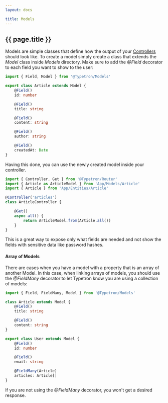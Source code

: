 ```yaml
---
layout: docs

title: Models
---
```


## {{ page.title }}

Models are simple classes that define how the output of your [Controllers](/docs/controllers) should look like. To
create a model simply create a class that extends the _Model_ class inside _Models_ directory. Make sure to add the
_@Field_ decorator to each field you want to show to the user:

```ts
import { Field, Model } from '@Typetron/Models'

export class Article extends Model {
    @Field()
    id: number

    @Field()
    title: string

    @Field()
    content: string

    @Field()
    author: string

    @Field()
    createdAt: Date
}

```

Having this done, you can use the newly created model inside your controller.

```ts
import { Controller, Get } from '@Typetron/Router'
import { Article as ArticleModel } from 'App/Models/Article'
import { Article } from 'App/Entities/Article'

@Controller('articles')
class ArticleController {

    @Get()
    async all() {
        return ArticleModel.from(Article.all())
    }
}
```

This is a great way to expose only what fields are needed and not show the fields with sensitive data like password
hashes.

#### Array of Models

There are cases when you have a model with a property that is an array of another Model. In this case, when linking
arrays of models, you should use the _@FieldMany_ decorator to let Typetron know you are using a collection of models:

```ts
import { Field, FieldMany, Model } from '@Typetron/Models'

class Article extends Model {
    @Field()
    title: string

    @Field()
    content: string
}

export class User extends Model {
    @Field()
    id: number

    @Field()
    email: string

    @FieldMany(Article)
    articles: Article[]
}
```

If you are not using the _@FieldMany_ decorator, you won't get a desired response.
